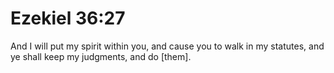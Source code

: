 # Ezekiel 36:27

And I will put my spirit within you, and cause you to walk in my statutes, and ye shall keep my judgments, and do [them].